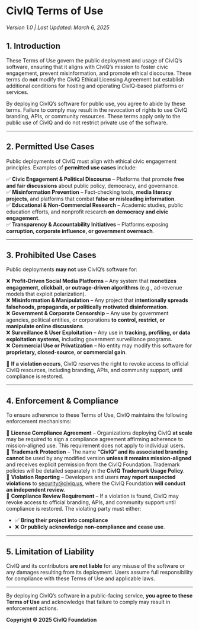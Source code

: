 # CivIQ Terms of Use  
*Version 1.0 | Last Updated: March 6, 2025*  

## **1. Introduction**  
These Terms of Use govern the public deployment and usage of CivIQ’s software, ensuring that it aligns with CivIQ’s mission to foster civic engagement, prevent misinformation, and promote ethical discourse. These terms do **not** modify the CivIQ Ethical Licensing Agreement but establish additional conditions for hosting and operating CivIQ-based platforms or services.  

By deploying CivIQ’s software for public use, you agree to abide by these terms. Failure to comply may result in the revocation of rights to use CivIQ branding, APIs, or community resources. These terms apply only to the public use of CivIQ and do not restrict private use of the software.  

---

## **2. Permitted Use Cases**  
Public deployments of CivIQ must align with ethical civic engagement principles. Examples of **permitted use cases** include:  

✅ **Civic Engagement & Political Discourse** – Platforms that promote **free and fair discussions** about public policy, democracy, and governance.  
✅ **Misinformation Prevention** – Fact-checking tools, **media literacy projects**, and platforms that combat **false or misleading information**.  
✅ **Educational & Non-Commercial Research** – Academic studies, public education efforts, and nonprofit research **on democracy and civic engagement**.  
✅ **Transparency & Accountability Initiatives** – Platforms exposing **corruption, corporate influence, or government overreach**.  

---

## **3. Prohibited Use Cases**  
Public deployments **may not** use CivIQ’s software for:  

❌ **Profit-Driven Social Media Platforms** – Any system that **monetizes engagement, clickbait, or outrage-driven algorithms** (e.g., ad-revenue models that exploit polarization).  
❌ **Misinformation & Manipulation** – Any project that **intentionally spreads falsehoods, propaganda, or politically motivated disinformation**.  
❌ **Government & Corporate Censorship** – Any use by government agencies, political entities, or corporations **to control, restrict, or manipulate online discussions**.  
❌ **Surveillance & User Exploitation** – Any use in **tracking, profiling, or data exploitation systems**, including government surveillance programs.  
❌ **Commercial Use or Privatization** – No entity may modify this software for **proprietary, closed-source, or commercial gain**.  

🚨 **If a violation occurs**, CivIQ reserves the right to revoke access to official CivIQ resources, including branding, APIs, and community support, until compliance is restored.  

---

## **4. Enforcement & Compliance**  

To ensure adherence to these Terms of Use, CivIQ maintains the following enforcement mechanisms:  

🔹 **License Compliance Agreement** – Organizations deploying CivIQ **at scale** may be required to sign a compliance agreement affirming adherence to mission-aligned use. This requirement does not apply to individual users.  
🔹 **Trademark Protection** – The name **“CivIQ” and its associated branding** **cannot** be used by any modified version **unless it remains mission-aligned** and receives explicit permission from the CivIQ Foundation. Trademark policies will be detailed separately in the **CivIQ Trademark Usage Policy**.  
🔹 **Violation Reporting** – Developers and users **may report suspected violations** to security@civiq.us, where the CivIQ Foundation **will conduct an independent review**.  
🔹 **Compliance Review Requirement** – If a violation is found, CivIQ may revoke access to official branding, APIs, and community support until compliance is restored. The violating party must either:  
  - ✅ **Bring their project into compliance**  
  - ❌ **Or publicly acknowledge non-compliance and cease use**.  

---

## **5. Limitation of Liability**  

CivIQ and its contributors **are not liable** for any misuse of the software or any damages resulting from its deployment. Users assume full responsibility for compliance with these Terms of Use and applicable laws.  

---

By deploying CivIQ’s software in a public-facing service, **you agree to these Terms of Use** and acknowledge that failure to comply may result in enforcement actions.  

**Copyright © 2025 CivIQ Foundation**  

